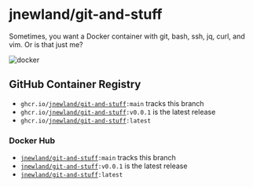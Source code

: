 # jnewland/git-and-stuff

Sometimes, you want a Docker container with git, bash, ssh, jq, curl, and vim. Or is that just me?

![docker](https://github.com/jnewland/git-and-stuff/workflows/docker/badge.svg)
## GitHub Container Registry

- <code>ghcr.io/[jnewland/git-and-stuff](https://github.com/users/jnewland/packages/container/package/git-and-stuff):main</code> tracks this branch
- <code>ghcr.io/[jnewland/git-and-stuff](https://github.com/users/jnewland/packages/container/package/git-and-stuff):v0.0.1</code> is the latest release
- <code>ghcr.io/[jnewland/git-and-stuff](https://github.com/users/jnewland/packages/container/package/git-and-stuff):latest</code>
### Docker Hub

- <code>[jnewland/git-and-stuff](https://hub.docker.com/u/jnewland/git-and-stuff):main</code> tracks this branch
- <code>[jnewland/git-and-stuff](https://hub.docker.com/u/jnewland/git-and-stuff):v0.0.1</code> is the latest release
- <code>[jnewland/git-and-stuff](https://hub.docker.com/u/jnewland/git-and-stuff):latest</code>
